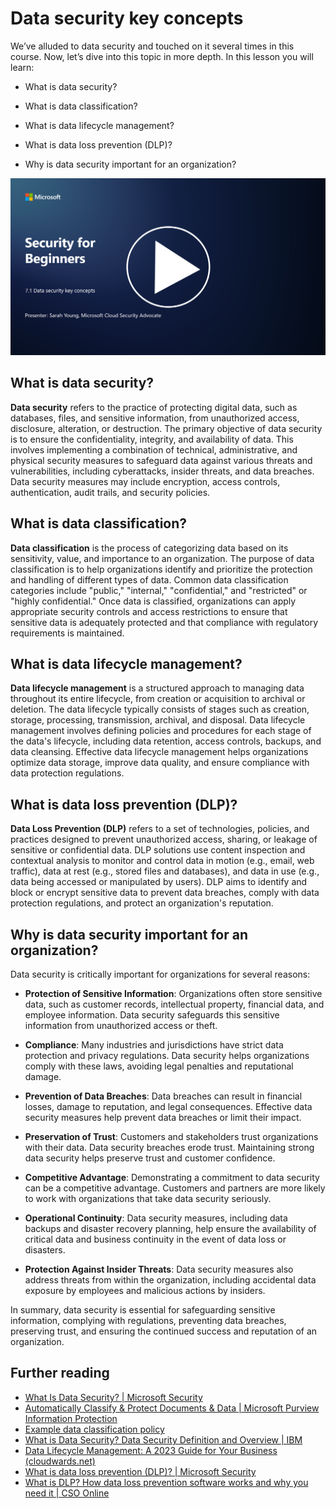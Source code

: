 # Data security key concepts

We’ve alluded to data security and touched on it several times in this course. Now, let’s dive into this topic in more depth. In this lesson you will learn:

- What is data security?

- What is data classification?

- What is data lifecycle management?

- What is data loss prevention (DLP)?

- Why is data security important for an organization?

[![Watch the video](../images/7-1_placeholder.png)](https://learn-video.azurefd.net/vod/player?id=ace39247-1690-45fb-8f99-985abcb8e423)

## What is data security?

**Data security** refers to the practice of protecting digital data, such as databases, files, and sensitive information, from unauthorized access, disclosure, alteration, or destruction. The primary objective of data security is to ensure the confidentiality, integrity, and availability of data. This involves implementing a combination of technical, administrative, and physical security measures to safeguard data against various threats and vulnerabilities, including cyberattacks, insider threats, and data breaches. Data security measures may include encryption, access controls, authentication, audit trails, and security policies.

## What is data classification?

**Data classification** is the process of categorizing data based on its sensitivity, value, and importance to an organization. The purpose of data classification is to help organizations identify and prioritize the protection and handling of different types of data. Common data classification categories include "public," "internal," "confidential," and "restricted" or "highly confidential." Once data is classified, organizations can apply appropriate security controls and access restrictions to ensure that sensitive data is adequately protected and that compliance with regulatory requirements is maintained.

## What is data lifecycle management?

**Data lifecycle management** is a structured approach to managing data throughout its entire lifecycle, from creation or acquisition to archival or deletion. The data lifecycle typically consists of stages such as creation, storage, processing, transmission, archival, and disposal. Data lifecycle management involves defining policies and procedures for each stage of the data's lifecycle, including data retention, access controls, backups, and data cleansing. Effective data lifecycle management helps organizations optimize data storage, improve data quality, and ensure compliance with data protection regulations.

## What is data loss prevention (DLP)?

**Data Loss Prevention (DLP)** refers to a set of technologies, policies, and practices designed to prevent unauthorized access, sharing, or leakage of sensitive or confidential data. DLP solutions use content inspection and contextual analysis to monitor and control data in motion (e.g., email, web traffic), data at rest (e.g., stored files and databases), and data in use (e.g., data being accessed or manipulated by users). DLP aims to identify and block or encrypt sensitive data to prevent data breaches, comply with data protection regulations, and protect an organization's reputation.

## Why is data security important for an organization?

Data security is critically important for organizations for several reasons:

- **Protection of Sensitive Information**: Organizations often store sensitive data, such as customer records, intellectual property, financial data, and employee information. Data security safeguards this sensitive information from unauthorized access or theft.

- **Compliance**: Many industries and jurisdictions have strict data protection and privacy regulations. Data security helps organizations comply with these laws, avoiding legal penalties and reputational damage.

- **Prevention of Data Breaches**: Data breaches can result in financial losses, damage to reputation, and legal consequences. Effective data security measures help prevent data breaches or limit their impact.

- **Preservation of Trust**: Customers and stakeholders trust organizations with their data. Data security breaches erode trust. Maintaining strong data security helps preserve trust and customer confidence.

- **Competitive Advantage**: Demonstrating a commitment to data security can be a competitive advantage. Customers and partners are more likely to work with organizations that take data security seriously.

- **Operational Continuity**: Data security measures, including data backups and disaster recovery planning, help ensure the availability of critical data and business continuity in the event of data loss or disasters.

- **Protection Against Insider Threats**: Data security measures also address threats from within the organization, including accidental data exposure by employees and malicious actions by insiders.

In summary, data security is essential for safeguarding sensitive information, complying with regulations, preventing data breaches, preserving trust, and ensuring the continued success and reputation of an organization.

## Further reading

- [What Is Data Security? | Microsoft Security](https://www.microsoft.com/en-au/security/business/security-101/what-is-data-security?WT.mc_id=academic-96948-sayoung)
- [Automatically Classify & Protect Documents & Data | Microsoft Purview Information Protection](https://youtu.be/v8LqmzBUaOo)
- [Example data classification policy](https://www.cmu.edu/data/guidelines/data-classification.html)
- [What is Data Security? Data Security Definition and Overview | IBM](https://www.ibm.com/topics/data-security)
- [Data Lifecycle Management: A 2023 Guide for Your Business (cloudwards.net)](https://www.cloudwards.net/data-lifecycle-management/)
- [What is data loss prevention (DLP)? | Microsoft Security](https://www.microsoft.com/en-us/security/business/security-101/what-is-data-loss-prevention-dlp?WT.mc_id=academic-96948-sayoung)
- [What is DLP? How data loss prevention software works and why you need it | CSO Online](https://www.csoonline.com/article/569559/what-is-dlp-how-data-loss-prevention-software-works-and-why-you-need-it.html)

